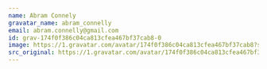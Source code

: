 ```yaml
---
name: Abram Connely
gravatar_name: abram_connelly
email: abram.connelly@gmail.com
id: grav-174f0f386c04ca813cfea467bf37cab8-0
image: https://1.gravatar.com/avatar/174f0f386c04ca813cfea467bf37cab8?s=144&amp;d=https%3A%2F%2F1.gravatar.com%2Favatar%2Fad516503a11cd5ca435acc9bb6523536%3Fs%3D48&amp;r=G
src_original: https://1.gravatar.com/avatar/174f0f386c04ca813cfea467bf37cab8?s=48&amp;d=https%3A%2F%2F1.gravatar.com%2Favatar%2Fad516503a11cd5ca435acc9bb6523536%3Fs%3D48&amp;r=G
---
```

